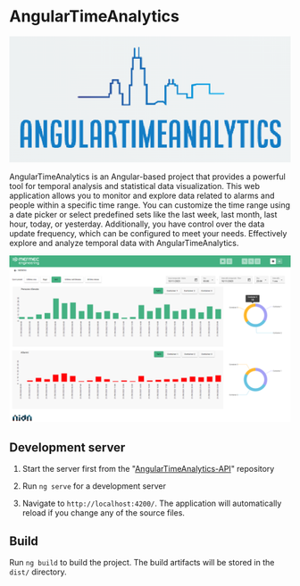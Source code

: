 # AngularTimeAnalytics

![Logo](/src/assets/AngularTimeAnalyticsReducedLogo.png)

AngularTimeAnalytics is an Angular-based project that provides a powerful tool for temporal analysis and statistical data visualization. This web application allows you to monitor and explore data related to alarms and people within a specific time range. You can customize the time range using a date picker or select predefined sets like the last week, last month, last hour, today, or yesterday. Additionally, you have control over the data update frequency, which can be configured to meet your needs. Effectively explore and analyze temporal data with AngularTimeAnalytics.

![ScreenShot](/src/assets/screenshot.png)

## Development server

1) Start the server first from the "[AngularTimeAnalytics-API](https://github.com/Giadissima/AngularTimeAnalytics-API)" repository

2) Run `ng serve` for a development server

3) Navigate to `http://localhost:4200/`. The application will automatically reload if you change any of the source files.

## Build

Run `ng build` to build the project. The build artifacts will be stored in the `dist/` directory.
